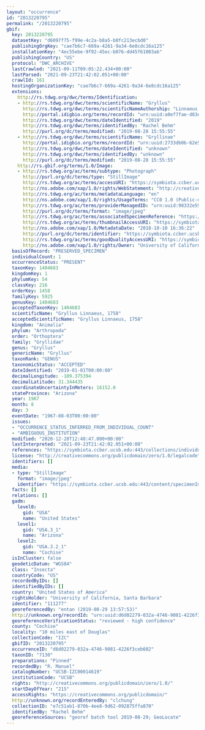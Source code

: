 ```yaml
---
layout: "occurrence"
id: "2013220795"
permalink: "/2013220795"
gbif:
  key: 2013220795
  datasetKey: "d6097f75-f99e-4c2a-b8a5-b0fc213ecbd0"
  publishingOrgKey: "cae7b6c7-669a-4261-9a34-6e8cdc16a125"
  installationKey: "4ec55ebe-9f92-45ec-b076-dd45f61003ab"
  publishingCountry: "US"
  protocol: "DWC_ARCHIVE"
  lastCrawled: "2021-09-11T09:05:22.434+00:00"
  lastParsed: "2021-09-23T21:42:02.051+00:00"
  crawlId: 161
  hostingOrganizationKey: "cae7b6c7-669a-4261-9a34-6e8cdc16a125"
  extensions:
    http://rs.tdwg.org/dwc/terms/Identification:
    - http://rs.tdwg.org/dwc/terms/scientificName: "Gryllus"
      http://rs.tdwg.org/dwc/terms/scientificNameAuthorship: "Linnaeus, 1758"
      http://portal.idigbio.org/terms/recordId: "urn:uuid:a0ef7fae-d83e-4d39-bb3f-62e49fda2c9c"
      http://rs.tdwg.org/dwc/terms/dateIdentified: "2019"
      http://rs.tdwg.org/dwc/terms/identifiedBy: "Rachel Behm"
      http://purl.org/dc/terms/modified: "2019-08-28 15:55:55"
    - http://rs.tdwg.org/dwc/terms/scientificName: "Gryllinae"
      http://portal.idigbio.org/terms/recordId: "urn:uuid:2733db0b-62e5-4dbe-86d3-53b8d730d7d7"
      http://rs.tdwg.org/dwc/terms/dateIdentified: "unknown"
      http://rs.tdwg.org/dwc/terms/identifiedBy: "unknown"
      http://purl.org/dc/terms/modified: "2019-08-28 15:55:55"
    http://rs.gbif.org/terms/1.0/Image:
    - http://rs.tdwg.org/ac/terms/subtype: "Photograph"
      http://purl.org/dc/terms/type: "StillImage"
      http://rs.tdwg.org/ac/terms/accessURI: "https://symbiota.ccber.ucsb.edu:443/content/specimenImages/UCSB_IZC/UCSB-IZC00014/UCSB-IZC00014619_lg.jpg"
      http://ns.adobe.com/xap/1.0/rights/WebStatement: "http://creativecommons.org/publicdomain/zero/1.0/"
      http://rs.tdwg.org/ac/terms/metadataLanguage: "en"
      http://ns.adobe.com/xap/1.0/rights/UsageTerms: "CC0 1.0 (Public-domain)"
      http://rs.tdwg.org/ac/terms/providerManagedID: "urn:uuid:98332e59-5a89-4d37-9094-6220d65c696f"
      http://purl.org/dc/terms/format: "image/jpeg"
      http://rs.tdwg.org/ac/terms/associatedSpecimenReference: "https://symbiota.ccber.ucsb.edu:443/collections/individual/index.php?occid=111277"
      http://rs.tdwg.org/ac/terms/thumbnailAccessURI: "https://symbiota.ccber.ucsb.edu:443/content/specimenImages/UCSB_IZC/UCSB-IZC00014/UCSB-IZC00014619_tn.jpg"
      http://ns.adobe.com/xap/1.0/MetadataDate: "2018-10-10 16:36:22"
      http://purl.org/dc/terms/identifier: "https://symbiota.ccber.ucsb.edu:443/content/specimenImages/UCSB_IZC/UCSB-IZC00014/UCSB-IZC00014619_lg.jpg"
      http://rs.tdwg.org/ac/terms/goodQualityAccessURI: "https://symbiota.ccber.ucsb.edu:443/content/specimenImages/UCSB_IZC/UCSB-IZC00014/UCSB-IZC00014619.jpg"
      http://ns.adobe.com/xap/1.0/rights/Owner: "University of California, Santa Barbara"
  basisOfRecord: "PRESERVED_SPECIMEN"
  individualCount: 1
  occurrenceStatus: "PRESENT"
  taxonKey: 1404683
  kingdomKey: 1
  phylumKey: 54
  classKey: 216
  orderKey: 1458
  familyKey: 5925
  genusKey: 1404683
  acceptedTaxonKey: 1404683
  scientificName: "Gryllus Linnaeus, 1758"
  acceptedScientificName: "Gryllus Linnaeus, 1758"
  kingdom: "Animalia"
  phylum: "Arthropoda"
  order: "Orthoptera"
  family: "Gryllidae"
  genus: "Gryllus"
  genericName: "Gryllus"
  taxonRank: "GENUS"
  taxonomicStatus: "ACCEPTED"
  dateIdentified: "2019-01-01T00:00:00"
  decimalLongitude: -109.375394
  decimalLatitude: 31.344435
  coordinateUncertaintyInMeters: 16152.0
  stateProvince: "Arizona"
  year: 1967
  month: 8
  day: 3
  eventDate: "1967-08-03T00:00:00"
  issues:
  - "OCCURRENCE_STATUS_INFERRED_FROM_INDIVIDUAL_COUNT"
  - "AMBIGUOUS_INSTITUTION"
  modified: "2020-12-28T12:48:47.000+00:00"
  lastInterpreted: "2021-09-23T21:42:02.051+00:00"
  references: "https://symbiota.ccber.ucsb.edu:443/collections/individual/index.php?occid=111277"
  license: "http://creativecommons.org/publicdomain/zero/1.0/legalcode"
  identifiers: []
  media:
  - type: "StillImage"
    format: "image/jpeg"
    identifier: "https://symbiota.ccber.ucsb.edu:443/content/specimenImages/UCSB_IZC/UCSB-IZC00014/UCSB-IZC00014619_lg.jpg"
  facts: []
  relations: []
  gadm:
    level0:
      gid: "USA"
      name: "United States"
    level1:
      gid: "USA.3_1"
      name: "Arizona"
    level2:
      gid: "USA.3.2_1"
      name: "Cochise"
  isInCluster: false
  geodeticDatum: "WGS84"
  class: "Insecta"
  countryCode: "US"
  recordedByIDs: []
  identifiedByIDs: []
  country: "United States of America"
  rightsHolder: "University of California, Santa Barbara"
  identifier: "111277"
  georeferencedBy: "entan (2019-08-29 13:57:53)"
  http://unknown.org/recordId: "urn:uuid:d6d02279-032a-4746-9081-4226f3ceb602"
  georeferenceVerificationStatus: "reviewed - high confidence"
  county: "Cochise"
  locality: "10 miles east of Douglas"
  collectionCode: "IZC"
  gbifID: "2013220795"
  occurrenceID: "d6d02279-032a-4746-9081-4226f3ceb602"
  taxonID: "7130"
  preparations: "Pinned"
  recordedBy: "R. Manuel"
  catalogNumber: "UCSB-IZC00014619"
  institutionCode: "UCSB"
  rights: "http://creativecommons.org/publicdomain/zero/1.0/"
  startDayOfYear: "215"
  accessRights: "https://creativecommons.org/publicdomain/"
  http://unknown.org/recordEnteredBy: "clchung"
  collectionID: "e7c51ab1-870b-4ee8-9d62-092875ffa870"
  identifiedBy: "Rachel Behm"
  georeferenceSources: "georef batch tool 2019-08-29; GeoLocate"
---
```

